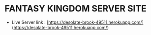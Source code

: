 # FANTASY KINGDOM SERVER SITE

- Live Server link : [https://desolate-brook-49511.herokuapp.com/] (https://desolate-brook-49511.herokuapp.com/)
